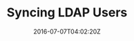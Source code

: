 ---
date: "2016-07-07T04:02:20Z"
title: "Syncing LDAP Users"
description: "How to sync users from LDAP to your application"
weight: "2305"
categories: [ "LDAP And Identity Integration" ]
index: "docs/ldap"
---